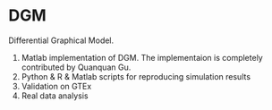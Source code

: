 # DGM

Differential Graphical Model.
1) Matlab implementation of DGM. The implementaion is completely contributed by Quanquan Gu.
2) Python & R & Matlab scripts for reproducing simulation results
3) Validation on GTEx
4) Real data analysis
